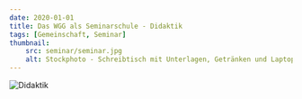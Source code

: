 ```yaml
---
date: 2020-01-01
title: Das WGG als Seminarschule - Didaktik
tags: [Gemeinschaft, Seminar]
thumbnail: 
    src: seminar/seminar.jpg
    alt: Stockphoto - Schreibtisch mit Unterlagen, Getränken und Laptop
---
```


<img src="/images/seminar/didaktik.jpg" alt="Didaktik" />
